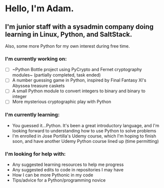 # Hello, I'm Adam. 
## I'm junior staff with a sysadmin company doing learning in Linux, Python, and SaltStack. 
 Also, some more Python for my own interest during free time.

### I'm currently working on:
- [ ] ~Python Bottle project using PyCrypto and Fernet cryptography modules~ (partially completed, task ended)
- [ ] A number guessing game in Python, inspired by Final Fantasy XI's Abyssea treasure caskets
- [ ] A small Python module to convert integers to binary and binary to integer
- [ ] More mysterious cryptographic play with Python

### I'm currently learning:
* You guessed it...Python. It's been a great introductory language, and I'm looking forward to understanding how to use Python to solve problems
* I'm enrolled in Jose Portilla's Udemy course, which I'm hoping to finish soon, and have another Udemy Python course lined up (time permitting)

### I'm looking for help with:
* Any suggested learning resources to help me progress
* Any suggested edits to code in repositories I may have
* How I can be more Pythonic in my code
* Tips/advice for a Python/programming novice

<!--
**adamdrucker/adamdrucker** is a ✨ _special_ ✨ repository because its `README.md` (this file) appears on your GitHub profile.

Here are some ideas to get you started:

- 🔭 I’m currently working on ...
- 🌱 I’m currently learning ...
- 👯 I’m looking to collaborate on ...
- 🤔 I’m looking for help with ...
- 💬 Ask me about ...
- 📫 How to reach me: ...
- 😄 Pronouns: ...
- ⚡ Fun fact: ...
-->
